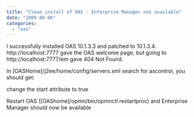 ```yaml
---
title: "Clean install of OAS - Enterprise Manager not available"
date: "2009-08-06"
categories: 
  - "oas"
---
```


I successfully installed OAS 10.1.3.3 and patched to 10.1.3.4. http://localhost:7777 gave the OAS welcome page, but going to http://localhost:7777/em gave 404 Not Found.

In \[OASHome\]/j2ee/home/config/servers.xml search for ascontrol, you should get:

<application name="ascontrol" path="../../home/applications/ascontrol.ear" parent="system" start="false" />

change the start attribute to true

<application name="ascontrol" path="../../home/applications/ascontrol.ear" parent="system" start="true" />

Restart OAS (\[OAShome\]/opmn/bin/opmnctl restartproc) and Enterprise Manager should now be available
